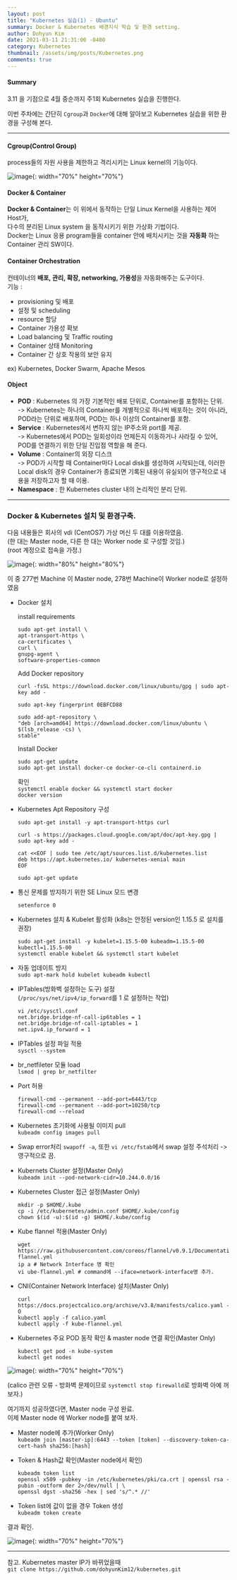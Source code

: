 ```yaml
---
layout: post
title: "Kubernetes 실습(1) - Ubuntu"
summary: Docker & Kubernetes 배경지식 학습 및 환경 setting.
author: Dohyun Kim
date: 2021-03-11 21:31:00 -0400
category: Kubernetes
thumbnail: /assets/img/posts/Kubernetes.png
comments: true
---
```


#### Summary
3.11 을 기점으로 4월 중순까지 주1회 Kubernetes 실습을 진행한다.

이번 주차에는 간단히 ```Cgroup```과 ```Docker```에 대해 알아보고 Kubernetes 실습을 위한 환경을 구성해 본다.

---

#### Cgroup(Control Group)
process들의 자원 사용을 제한하고 격리시키는 Linux kernel의 기능이다.

![image](https://user-images.githubusercontent.com/72643027/111981874-9e534f00-8b4b-11eb-841b-8bf14840b63c.png){: width="70%" height="70%"}

#### Docker & Container
**Docker & Container**는 이 위에서 동작하는 단일 Linux Kernel을 사용하는 제어 Host가,  
다수의 분리된 Linux system 을 동작시키기 위한 가상화 기법이다.  
Docker는 Linux 응용 program들을 container 안에 배치시키는 것을 **자동화** 하는 Container 관리 SW이다.

#### Container Orchestration
컨테이너의 **배포, 관리, 확장, networking, 가용성**을 자동화해주는 도구이다.  
기능 : 
- provisioning 및 배포
- 설정 및 scheduling
- resource 할당
- Container 가용성 확보
- Load balancing 및 Traffic routing
- Container 상태 Monitoring
- Container 간 상호 작용의 보안 유지   

ex) Kubernetes, Docker Swarm, Apache Mesos

#### Object
- **POD** : Kubernetes 의 가장 기본적인 배포 단위로, Container를 포함하는 단위.  
-> Kubernetes는 하나의 Container를 개별적으로 하나씩 배포하는 것이 아니라, POD라는 단위로 배포하며, POD는 하나 이상의 Container를 포함.
- **Service** : Kubernetes에서 변하지 않는 IP주소와 port를 제공.  
-> Kubernetes에서 POD는 일회성이라 언제든지 이동하거나 사라질 수 있어, POD를 연결하기 위한 단일 진입점 역할을 해 준다.
- **Volume** : Container의 외장 디스크  
-> POD가 시작할 때 Container마다 Local disk를 생성하여 시작되는데, 이러한 Local disk의 경우 Container가 종료되면 기록된 내용이 유실되어 영구적으로 내용을 저장하고자 할 때 이용.
- **Namespace** : 한 Kubernetes cluster 내의 논리적인 분리 단위.

--- 

### Docker & Kubernetes 설치 및 환경구축.
다음 내용들은 회사의 vdi (CentOS7) 가상 머신 두 대를 이용하였음.  
(한 대는 Master node, 다른 한 대는 Worker node 로 구성할 것임.)  
(root 계정으로 접속을 가정.)

![image](https://user-images.githubusercontent.com/72643027/111987211-41a76280-8b52-11eb-9e62-5fcfe98e77ff.png){: width="80%" height="80%"}

이 중 277번 Machine 이 Master node, 278번 Machine이 Worker node로 설정하였음

- Docker 설치  

    install requirements  
    ```
    sudo apt-get install \
    apt-transport-https \
    ca-certificates \
    curl \
    gnupg-agent \
    software-properties-common
    ```

    Add Docker repository  
    ```
    curl -fsSL https://download.docker.com/linux/ubuntu/gpg | sudo apt-key add -

    sudo apt-key fingerprint 0EBFCD88

    sudo add-apt-repository \
    "deb [arch=amd64] https://download.docker.com/linux/ubuntu \
    $(lsb_release -cs) \
    stable"
    ```

    Install Docker  
    ```
    sudo apt-get update
    sudo apt-get install docker-ce docker-ce-cli containerd.io
    ```

    확인  
    ```systemctl enable docker && systemctl start docker```  
    ```docker version```
- Kubernetes Apt Repository 구성  
    ```
    sudo apt-get install -y apt-transport-https curl

    curl -s https://packages.cloud.google.com/apt/doc/apt-key.gpg | sudo apt-key add -

    cat <<EOF | sudo tee /etc/apt/sources.list.d/kubernetes.list
    deb https://apt.kubernetes.io/ kubernetes-xenial main
    EOF

    sudo apt-get update
    ```

- 통신 문제를 방지하기 위한 SE Linux 모드 변경  
    ```
    setenforce 0
    ```
- Kubernetes 설치 & Kubelet 활성화 (k8s는 안정된 version인 1.15.5 로 설치를 권장)
    ```
    sudo apt-get install -y kubelet=1.15.5-00 kubeadm=1.15.5-00 kubectl=1.15.5-00
    systemctl enable kubelet && systemctl start kubelet
    ```

- 자동 업데이트 방지  
    ```sudo apt-mark hold kubelet kubeadm kubectl```

- IPTables(방화벽 설정하는 도구) 설정  
    (```/proc/sys/net/ipv4/ip_forward```를 1 로 설정하는 작업)
    ```
    vi /etc/sysctl.conf
    net.bridge.bridge-nf-call-ip6tables = 1
    net.bridge.bridge-nf-call-iptables = 1
    net.ipv4.ip_forward = 1
    ```

- IPTables 설정 파일 적용  
    ```sysctl --system```

- br_netfileter 모듈 load  
    ```lsmod | grep br_netfilter```

- Port 허용
    ```
    firewall-cmd --permanent --add-port=6443/tcp
    firewall-cmd --permanent --add-port=10250/tcp
    firewall-cmd --reload
    ```
- Kubernetes 초기화에 사용될 이미지 pull  
    ```kubeadm config images pull```

- Swap error처리
    ```swapoff -a```, 또한  ```vi /etc/fstab```에서 swap 설정 주석처리 -> 영구적으로 끔.

- Kubernets Cluster 설정(Master Only)  
    ```kubeadm init --pod-network-cidr=10.244.0.0/16```

- Kubernetes Cluster 접근 설정(Master Only)
    ```
    mkdir -p $HOME/.kube
    cp -i /etc/kubernetes/admin.conf $HOME/.kube/config
    chown $(id -u):$(id -g) $HOME/.kube/config
    ```
- Kube flannel 적용(Master Only)
    ```
    wget https://raw.githubusercontent.com/coreos/flannel/v0.9.1/Documentation/kube-flannel.yml
    ip a # Network Interface 명 확인
    vi ube-flannel.yml # command에 --iface=network-interface명 추가.
    ```
- CNI(Container Network Interface) 설치(Master Only)
    ```
    curl https://docs.projectcalico.org/archive/v3.8/manifests/calico.yaml -O
    kubectl apply -f calico.yaml
    kubectl apply -f kube-flannel.yml
    ```
- Kubernetes 주요 POD 동작 확인 & master node 연결 확인(Master Only)
    ```
    kubectl get pod -n kube-system
    kubectl get nodes
    ```

![image](https://user-images.githubusercontent.com/72643027/111987508-a5319000-8b52-11eb-96f7-36c1b25da02d.png){: width="70%" height="70%"}

(calico 관련 오류 - 방화벽 문제이므로 ```systemctl stop firewalld```로 방화벽 아예 꺼보자.)

여기까지 성공하였다면, Master node 구성 완료.  
이제 Master node 에 Worker node를 붙여 보자.

- Master node에 추가(Worker Only)  
    ```kubeadm join [master-ip]:6443 --token [token] --discovery-token-ca-cert-hash sha256:[hash]```

- Token & Hash값 확인(Master node에서 확인)
    ```
    kubeadm token list
    openssl x509 -pubkey -in /etc/kubernetes/pki/ca.crt | openssl rsa -pubin -outform der 2>/dev/null | \
    openssl dgst -sha256 -hex | sed 's/^.* //'
    ```
- Token list에 값이 없을 경우 Token 생성  
    ```kubeadm token create```

결과 확인.

![image](https://user-images.githubusercontent.com/72643027/111988091-5f28fc00-8b53-11eb-9110-d0a7ab69684f.png){: width="70%" height="70%"}


---

참고. Kubernetes master IP가 바뀌었을때  
```git clone https://github.com/dohyunKim12/kubernetes.git```






